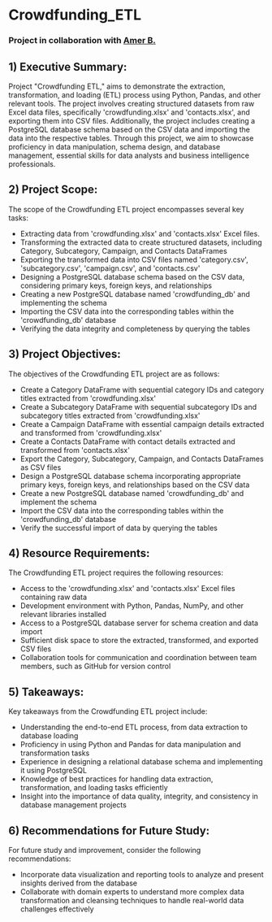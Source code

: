 # Crowdfunding_ETL

### Project in collaboration with [Amer B.](https://github.com/Amer4r/crownfunding_etl)

## 1) Executive Summary:

Project "Crowdfunding ETL," aims to demonstrate the extraction, transformation, and loading (ETL) process using Python, Pandas, and other relevant tools. The project involves creating structured datasets from raw Excel data files, specifically 'crowdfunding.xlsx' and 'contacts.xlsx', and exporting them into CSV files. Additionally, the project includes creating a PostgreSQL database schema based on the CSV data and importing the data into the respective tables. Through this project, we aim to showcase proficiency in data manipulation, schema design, and database management, essential skills for data analysts and business intelligence professionals.

## 2) Project Scope:

The scope of the Crowdfunding ETL project encompasses several key tasks:

- Extracting data from 'crowdfunding.xlsx' and 'contacts.xlsx' Excel files.
- Transforming the extracted data to create structured datasets, including Category, Subcategory, Campaign, and Contacts DataFrames
- Exporting the transformed data into CSV files named 'category.csv', 'subcategory.csv', 'campaign.csv', and 'contacts.csv'
- Designing a PostgreSQL database schema based on the CSV data, considering primary keys, foreign keys, and relationships
- Creating a new PostgreSQL database named 'crowdfunding_db' and implementing the schema
- Importing the CSV data into the corresponding tables within the 'crowdfunding_db' database
- Verifying the data integrity and completeness by querying the tables

## 3) Project Objectives:

The objectives of the Crowdfunding ETL project are as follows:

- Create a Category DataFrame with sequential category IDs and category titles extracted from 'crowdfunding.xlsx'
- Create a Subcategory DataFrame with sequential subcategory IDs and subcategory titles extracted from 'crowdfunding.xlsx'
- Create a Campaign DataFrame with essential campaign details extracted and transformed from 'crowdfunding.xlsx'
- Create a Contacts DataFrame with contact details extracted and transformed from 'contacts.xlsx'
- Export the Category, Subcategory, Campaign, and Contacts DataFrames as CSV files
- Design a PostgreSQL database schema incorporating appropriate primary keys, foreign keys, and relationships based on the CSV data
- Create a new PostgreSQL database named 'crowdfunding_db' and implement the schema
- Import the CSV data into the corresponding tables within the 'crowdfunding_db' database
- Verify the successful import of data by querying the tables

## 4) Resource Requirements:

The Crowdfunding ETL project requires the following resources:

- Access to the 'crowdfunding.xlsx' and 'contacts.xlsx' Excel files containing raw data
- Development environment with Python, Pandas, NumPy, and other relevant libraries installed
- Access to a PostgreSQL database server for schema creation and data import
- Sufficient disk space to store the extracted, transformed, and exported CSV files
- Collaboration tools for communication and coordination between team members, such as GitHub for version control

## 5) Takeaways:

Key takeaways from the Crowdfunding ETL project include:

- Understanding the end-to-end ETL process, from data extraction to database loading
- Proficiency in using Python and Pandas for data manipulation and transformation tasks
- Experience in designing a relational database schema and implementing it using PostgreSQL
- Knowledge of best practices for handling data extraction, transformation, and loading tasks efficiently
- Insight into the importance of data quality, integrity, and consistency in database management projects

## 6) Recommendations for Future Study:

For future study and improvement, consider the following recommendations:

- Incorporate data visualization and reporting tools to analyze and present insights derived from the database
- Collaborate with domain experts to understand more complex data transformation and cleansing techniques to handle real-world data challenges effectively

